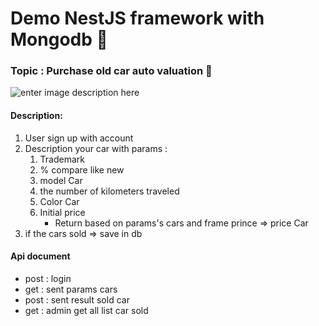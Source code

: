 # Demo NestJS framework with Mongodb :star2:

### Topic : Purchase old car auto valuation  :truck:

![enter image description here](https://www.autotrader.com/wp-content/uploads/2020/02/iStock-970371780.jpg?w=1024&h=1&crop=1)
#### Description:

1.  User sign up with account 
2.  Description your car with params : 
    1. Trademark
    2. % compare like new
    3. model Car
    4. the number of kilometers traveled
    5. Color Car
    6. Initial price
        * Return based on params's cars and frame prince => price Car 
3. if the cars sold => save in db 

#### Api document 
- post : login 
- get : sent params cars 
- post : sent result sold car
- get : admin get all list car sold